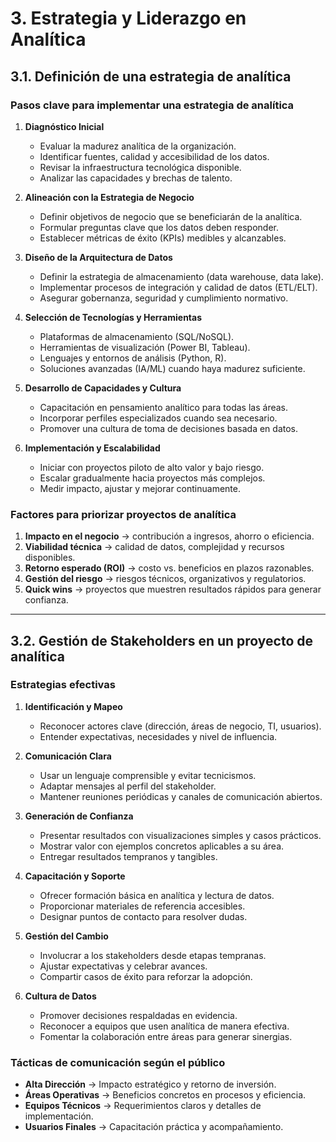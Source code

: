 # 3. Estrategia y Liderazgo en Analítica

## 3.1. Definición de una estrategia de analítica

### Pasos clave para implementar una estrategia de analítica

1. **Diagnóstico Inicial**
   - Evaluar la madurez analítica de la organización.  
   - Identificar fuentes, calidad y accesibilidad de los datos.  
   - Revisar la infraestructura tecnológica disponible.  
   - Analizar las capacidades y brechas de talento.  

2. **Alineación con la Estrategia de Negocio**
   - Definir objetivos de negocio que se beneficiarán de la analítica.  
   - Formular preguntas clave que los datos deben responder.  
   - Establecer métricas de éxito (KPIs) medibles y alcanzables.  

3. **Diseño de la Arquitectura de Datos**
   - Definir la estrategia de almacenamiento (data warehouse, data lake).  
   - Implementar procesos de integración y calidad de datos (ETL/ELT).  
   - Asegurar gobernanza, seguridad y cumplimiento normativo.  

4. **Selección de Tecnologías y Herramientas**
   - Plataformas de almacenamiento (SQL/NoSQL).  
   - Herramientas de visualización (Power BI, Tableau).  
   - Lenguajes y entornos de análisis (Python, R).  
   - Soluciones avanzadas (IA/ML) cuando haya madurez suficiente.  

5. **Desarrollo de Capacidades y Cultura**
   - Capacitación en pensamiento analítico para todas las áreas.  
   - Incorporar perfiles especializados cuando sea necesario.  
   - Promover una cultura de toma de decisiones basada en datos.  

6. **Implementación y Escalabilidad**
   - Iniciar con proyectos piloto de alto valor y bajo riesgo.  
   - Escalar gradualmente hacia proyectos más complejos.  
   - Medir impacto, ajustar y mejorar continuamente.  

### Factores para priorizar proyectos de analítica

1. **Impacto en el negocio** → contribución a ingresos, ahorro o eficiencia.  
2. **Viabilidad técnica** → calidad de datos, complejidad y recursos disponibles.  
3. **Retorno esperado (ROI)** → costo vs. beneficios en plazos razonables.  
4. **Gestión del riesgo** → riesgos técnicos, organizativos y regulatorios.  
5. **Quick wins** → proyectos que muestren resultados rápidos para generar confianza.  

---

## 3.2. Gestión de Stakeholders en un proyecto de analítica

### Estrategias efectivas

1. **Identificación y Mapeo**
   - Reconocer actores clave (dirección, áreas de negocio, TI, usuarios).  
   - Entender expectativas, necesidades y nivel de influencia.  

2. **Comunicación Clara**
   - Usar un lenguaje comprensible y evitar tecnicismos.  
   - Adaptar mensajes al perfil del stakeholder.  
   - Mantener reuniones periódicas y canales de comunicación abiertos.  

3. **Generación de Confianza**
   - Presentar resultados con visualizaciones simples y casos prácticos.  
   - Mostrar valor con ejemplos concretos aplicables a su área.  
   - Entregar resultados tempranos y tangibles.  

4. **Capacitación y Soporte**
   - Ofrecer formación básica en analítica y lectura de datos.  
   - Proporcionar materiales de referencia accesibles.  
   - Designar puntos de contacto para resolver dudas.  

5. **Gestión del Cambio**
   - Involucrar a los stakeholders desde etapas tempranas.  
   - Ajustar expectativas y celebrar avances.  
   - Compartir casos de éxito para reforzar la adopción.  

6. **Cultura de Datos**
   - Promover decisiones respaldadas en evidencia.  
   - Reconocer a equipos que usen analítica de manera efectiva.  
   - Fomentar la colaboración entre áreas para generar sinergias.  

### Tácticas de comunicación según el público

- **Alta Dirección** → Impacto estratégico y retorno de inversión.  
- **Áreas Operativas** → Beneficios concretos en procesos y eficiencia.  
- **Equipos Técnicos** → Requerimientos claros y detalles de implementación.  
- **Usuarios Finales** → Capacitación práctica y acompañamiento.  
